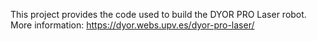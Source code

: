 This project provides the code used to build the DYOR PRO Laser robot.
More information: https://dyor.webs.upv.es/dyor-pro-laser/
